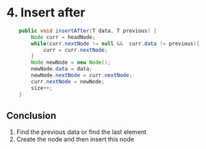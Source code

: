 # 4. Insert after

```java
    public void insertAfter(T data, T previous) {
        Node curr = headNode;
        while(curr.nextNode != null &&  curr.data != previous){
            curr = curr.nextNode;
        }
        Node newNode = new Node();
        newNode.data = data;
        newNode.nextNode = curr.nextNode;
        curr.nextNode = newNode;
        size++;
    }
```

## Conclusion

1. Find the previous data or find the last element
2. Create the node and then insert this node

